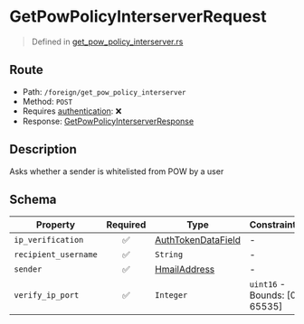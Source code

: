 # GetPowPolicyInterserverRequest
> Defined in [get_pow_policy_interserver.rs](../../../../../interface/src/interface/routes/foreign/get_pow_policy_interserver.rs)

## Route
- Path: `/foreign/get_pow_policy_interserver`
- Method: `POST`
- Requires [authentication](../../../../Flows/Authentication%20Flow.md): ❌
- Response: [GetPowPolicyInterserverResponse](GetPowPolicyInterserverResponse.md)

## Description
Asks whether a sender is whitelisted from POW by a user

## Schema

| Property | Required | Type | Constraints |
| --- | :---: | --- | --- |
| `ip_verification` | ✅ | [AuthTokenDataField](../../../fields/auth_token/AuthTokenDataField.md) |  -  |
| `recipient_username` | ✅ | `String` |  -  |
| `sender` | ✅ | [HmailAddress](../../../fields/hmail_address/HmailAddress.md) |  -  |
| `verify_ip_port` | ✅ | `Integer` | `uint16` - Bounds: [0, 65535] |



